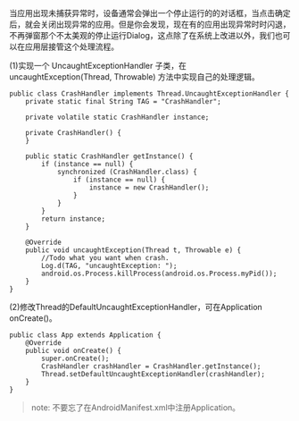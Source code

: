 当应用出现未捕获异常时，设备通常会弹出一个停止运行的的对话框，当点击确定后，就会关闭出现异常的应用。但是你会发现，现在有的应用出现异常时时闪退，不再弹窗那个不太美观的停止运行Dialog，这点除了在系统上改进以外，我们也可以在应用层接管这个处理流程。

(1)实现一个 UncaughtExceptionHandler 子类，在 uncaughtException(Thread, Throwable) 方法中实现自己的处理逻辑。
```
public class CrashHandler implements Thread.UncaughtExceptionHandler {
    private static final String TAG = "CrashHandler";

    private volatile static CrashHandler instance;

    private CrashHandler() {
    }

    public static CrashHandler getInstance() {
        if (instance == null) {
            synchronized (CrashHandler.class) {
                if (instance == null) {
                    instance = new CrashHandler();
                }
            }
        }
        return instance;
    }

    @Override
    public void uncaughtException(Thread t, Throwable e) {
        //Todo what you want when crash.
        Log.d(TAG, "uncaughtException: ");
        android.os.Process.killProcess(android.os.Process.myPid());
    }
}
```

(2)修改Thread的DefaultUncaughtExceptionHandler，可在Application onCreate()。
```
public class App extends Application {
    @Override
    public void onCreate() {
        super.onCreate();
        CrashHandler crashHandler = CrashHandler.getInstance();
        Thread.setDefaultUncaughtExceptionHandler(crashHandler);
    }
}
```
>note: 不要忘了在AndroidManifest.xml中注册Application。